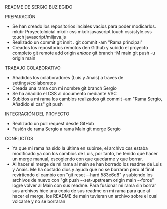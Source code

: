 README DE SERGIO BUZ EGIDO

PREPARACIÓN
 - Se han creado los repositorios inciales vacios para poder modicarlos.
 mkdir ProyectoInicial 
 mkdir css 
 mkdir javascript 
 touch css/style.css 
 touch javascript/miijava.js 
 - Realizado un commit
 git innit .
 git commit -am "Rama principal" 
 - Creados los repositorios remotos den Github y subido el proyecto completo
 git remote add origin *enlace* 
 git branch -M main 
 git push -u origin main 


TRABAJO COLABORATIVO
 - Añadidos los colaboradores (Luis y Anais) a traves de settings/collaboratos
 - Creada una rama con mi nombre
 git branch Sergio 
 - Se ha añadido el CSS al documento mediante VSC
 - Subidos a mi rama los cambios realizados
 git commit -am "Rama Sergio, Añadido el css" 
 git push 

INTEGRACIÓN DEL PROYECTO
 - Realizado un pull request desde GitHub
 - Fusión de rama Sergio a rama Main
 git merge Sergio 

CONFLICTOS
 - Ya que mi rama ha sido la última en subirse, el archivo css estaba modificado ya con los cambios de Luis, por tanto, he tenido que hacer un merge manual, escogiendo con que quedarme y que borrar.
 - Al hacer el merge de mi rama al main se han borrado los readme de Luis y Anais. Me ha costado dios y ayuda que no se borraran pero al final revirtiendo el cambio con "git reset --hard 583e6d8" y subiendo los archivos de nuevo con "git push --set-upstream origin main --force" logré volver al Main con sus readme. Para fusionar mi rama sin borrar sus archivos hice una copia de sus readme en mi rama para que al hacer el merge, los README de main tuvieran un archivo sobre el cual volcarse y no se borraran
